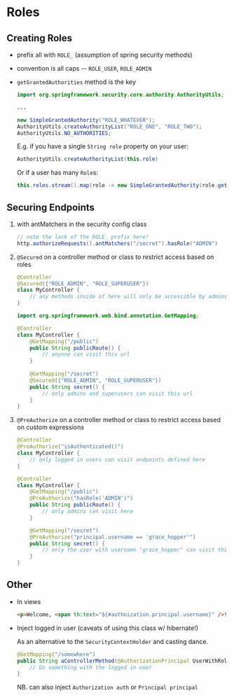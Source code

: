 # Roles

## Creating Roles

- prefix all with `ROLE_` (assumption of spring security methods)
  
- convention is all caps -- `ROLE_USER`, `ROLE_ADMIN`
  
- `getGrantedAuthorities` method is the key

    ```java
    import org.springframework.security.core.authority.AuthorityUtils;

    ...

    new SimpleGrantedAuthority("ROLE_WHATEVER");
    AuthorityUtils.createAuthorityList("ROLE_ONE", "ROLE_TWO");
    AuthorityUtils.NO_AUTHORITIES;
    ```

    E.g. if you have a single `String role` property on your user:

    ```java
    AuthorityUtils.createAuthorityList(this.role)
    ```

    Or if a user has many `Role`s:

    ```java
    this.roles.stream().map(role -> new SimpleGrantedAuthority(role.getName()))
    ```

## Securing Endpoints

1. with antMatchers in the security config class
   
    ```java
    // note the lack of the ROLE_ prefix here!
    http.authorizeRequests().antMatchers("/secret").hasRole("ADMIN")
    ```

1. `@Secured` on a controller method or class to restrict access based on roles

    ```java
    @Controller
    @Secured({"ROLE_ADMIN", "ROLE_SUPERUSER"})
    class MyController {
        // any methods inside of here will only be accessible by admins or superusers
    }
    ```

    ```java
    import org.springframework.web.bind.annotation.GetMapping;

    @Controller
    class MyController {
        @GetMapping("/public")
        public String publicRoute() {
            // anyone can visit this url
        }
        
        @GetMapping("/secret")
        @Secured({"ROLE_ADMIN", "ROLE_SUPERUSER"})
        public String secret() {
            // only admins and superusers can visit this url
        }
    }
    ```

1. `@PreAuthorize` on a controller method or class to restrict access based on custom expressions

    ```java
    @Controller
    @PreAuthorize("isAuthenticated()")
    class MyController {
        // only logged in users can visit endpoints defined here
    }
    ```

    ```java
    @Controller
    class MyController {
        @GetMapping("/public")
        @PreAuthorize("hasRole('ADMIN')")
        public String publicRoute() {
            // only admins can visit here
        }

        @GetMapping("/secret")
        @PreAuthorize("principal.username == 'grace_hopper'")
        public String secret() {
            // only the user with username "grace_hopper" can visit this route
        }
    }
    ```

## Other

- In views
  
    ```html
    <p>Welcome, <span th:text="${#authoization.principal.username}" />!</p>
    ```

- Inject logged in user (caveats of using this class w/ hibernate!)

    As an alternative to the `SecurityContextHolder` and casting dance.

    ```java
    @GetMapping("/somewhere")
    public String aControllerMethod(@AuthorizationPrincipal UserWithRoles loggedInUser) {
        // Do something with the logged in user
    }
    ```
  
    NB. can also inject `Authorization auth` or `Principal principal`
